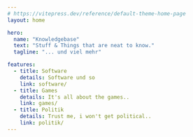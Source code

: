 ```yaml
---
# https://vitepress.dev/reference/default-theme-home-page
layout: home

hero:
  name: "Knowledgebase"
  text: "Stuff & Things that are neat to know."
  tagline: "... und viel mehr"

features:
  - title: Software
    details: Software und so
    link: software/
  - title: Games
    details: It's all about the games..
    link: games/
  - title: Politik
    details: Trust me, i won't get political..
    link: politik/  
---
```


